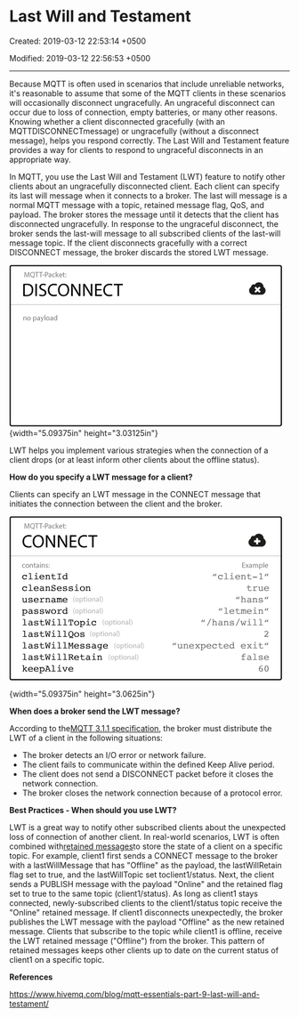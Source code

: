 # Last Will and Testament

Created: 2019-03-12 22:53:14 +0500

Modified: 2019-03-12 22:56:53 +0500

---

Because MQTT is often used in scenarios that include unreliable networks, it's reasonable to assume that some of the MQTT clients in these scenarios will occasionally disconnect ungracefully. An ungraceful disconnect can occur due to loss of connection, empty batteries, or many other reasons. Knowing whether a client disconnected gracefully (with an MQTTDISCONNECTmessage) or ungracefully (without a disconnect message), helps you respond correctly. The Last Will and Testament feature provides a way for clients to respond to ungraceful disconnects in an appropriate way.



In MQTT, you use the Last Will and Testament (LWT) feature to notify other clients about an ungracefully disconnected client. Each client can specify its last will message when it connects to a broker. The last will message is a normal MQTT message with a topic, retained message flag, QoS, and payload. The broker stores the message until it detects that the client has disconnected ungracefully. In response to the ungraceful disconnect, the broker sends the last-will message to all subscribed clients of the last-will message topic. If the client disconnects gracefully with a correct DISCONNECT message, the broker discards the stored LWT message.

![disconnect](media/Last-Will-and-Testament-image1.png){width="5.09375in" height="3.03125in"}

LWT helps you implement various strategies when the connection of a client drops (or at least inform other clients about the offline status).



**How do you specify a LWT message for a client?**

Clients can specify an LWT message in the CONNECT message that initiates the connection between the client and the broker.

![MQTT Connect message content](media/Last-Will-and-Testament-image2.png){width="5.09375in" height="3.0625in"}



**When does a broker send the LWT message?**

According to the[MQTT 3.1.1 specification](http://docs.oasis-open.org/mqtt/mqtt/v3.1.1/mqtt-v3.1.1.html), the broker must distribute the LWT of a client in the following situations:
-   The broker detects an I/O error or network failure.
-   The client fails to communicate within the defined Keep Alive period.
-   The client does not send a DISCONNECT packet before it closes the network connection.
-   The broker closes the network connection because of a protocol error.



**Best Practices - When should you use LWT?**

LWT is a great way to notify other subscribed clients about the unexpected loss of connection of another client. In real-world scenarios, LWT is often combined with[retained messages](https://www.hivemq.com/blog/mqtt-essentials-part-8-retained-messages/)to store the state of a client on a specific topic. For example, client1 first sends a CONNECT message to the broker with a lastWillMessage that has "Offline" as the payload, the lastWillRetain flag set to true, and the lastWillTopic set toclient1/status. Next, the client sends a PUBLISH message with the payload "Online" and the retained flag set to true to the same topic (client1/status). As long as client1 stays connected, newly-subscribed clients to the client1/status topic receive the "Online" retained message. If client1 disconnects unexpectedly, the broker publishes the LWT message with the payload "Offline" as the new retained message. Clients that subscribe to the topic while client1 is offline, receive the LWT retained message ("Offline") from the broker. This pattern of retained messages keeps other clients up to date on the current status of client1 on a specific topic.



**References**

<https://www.hivemq.com/blog/mqtt-essentials-part-9-last-will-and-testament/>


